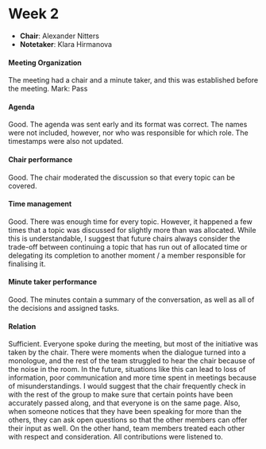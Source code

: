 
# Week 2

- **Chair**:  Alexander Nitters
- **Notetaker**: Klara Hirmanova


#### Meeting Organization
 
The meeting had a chair and a minute taker, and this was established before the meeting.
Mark: Pass

#### Agenda 

Good. The agenda was sent early and its format was correct. The names were not included, however, nor who was responsible for which role. The timestamps were also not updated.

#### Chair performance

Good. The chair moderated the discussion so that every topic can be covered.

#### Time management

Good. There was enough time for every topic. However, it happened a few times that a topic was discussed for slightly more than was allocated. While this is understandable, I suggest that future chairs always consider the trade-off between continuing a topic that has run out of allocated time or delegating its completion to another moment / a member responsible for finalising it.

#### Minute taker performance


Good. The minutes contain a summary of the conversation, as well as all of the decisions and assigned tasks.

#### Relation

Sufficient. Everyone spoke during the meeting, but most of the initiative was taken by the chair. There were moments when the dialogue turned into a monologue, and the rest of the team struggled to hear the chair because of the noise in the room. In the future, situations like this can lead to loss of information, poor communication and more time spent in meetings because of misunderstandings. I would suggest that the chair frequently check in with the rest of the group to make sure that certain points have been accurately passed along, and that everyone is on the same page. Also, when someone notices that they have been speaking for more than the others, they can ask open questions so that the other members can offer their input as well.
On the other hand, team members treated each other with respect and consideration. All contributions were listened to.
